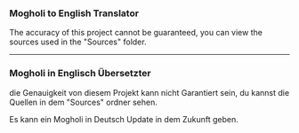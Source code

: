 ### Mogholi to English Translator

The accuracy of this project cannot be guaranteed, you can view the sources used in the "Sources" folder.

____________________________________

### Mogholi in Englisch Übersetzter

 die Genauigkeit von diesem Projekt kann nicht Garantiert sein, du kannst die Quellen in dem "Sources" ordner sehen.

Es kann ein Mogholi in Deutsch Update in dem Zukunft geben.
